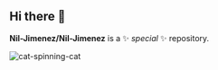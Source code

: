 ## Hi there 👋


**Nil-Jimenez/Nil-Jimenez** is a ✨ _special_ ✨ repository.

![cat-spinning-cat](https://github.com/user-attachments/assets/dec6e330-ea27-4858-b980-f7896a7a81e4)



                                                                                                                              
                                                                                                    


